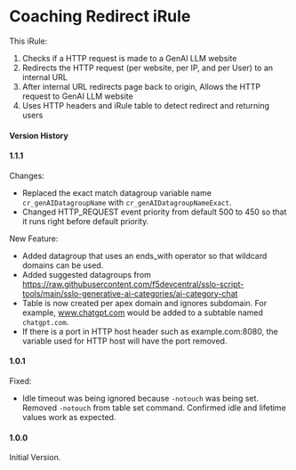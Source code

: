 # Coaching Redirect iRule

This iRule:  
1. Checks if a HTTP request is made to a GenAI LLM website  
2. Redirects the HTTP request (per website, per IP, and per User) to an internal URL  
3. After internal URL redirects page back to origin, Allows the HTTP request to GenAI LLM website  
4. Uses HTTP headers and iRule table to detect redirect and returning users  

#### Version History

#### 1.1.1

Changes:
- Replaced the exact match datagroup variable name `cr_genAIDatagroupName` with `cr_genAIDatagroupNameExact`.
- Changed HTTP_REQUEST event priority from default 500 to 450 so that it runs right before default priority.    

New Feature:  
- Added datagroup that uses an ends_with operator so that wildcard domains can be used. 
- Added suggested datagroups from https://raw.githubusercontent.com/f5devcentral/sslo-script-tools/main/sslo-generative-ai-categories/ai-category-chat  
- Table is now created per apex domain and ignores subdomain. For example, www.chatgpt.com would be added to a subtable named `chatgpt.com`.  
- If there is a port in HTTP host header such as example.com:8080, the variable used for HTTP host will have the port removed.  

#### 1.0.1

Fixed:  
- Idle timeout was being ignored because `-notouch` was being set. Removed `-notouch` from table set command. Confirmed idle and lifetime values work as expected.  

#### 1.0.0

Initial Version. 
